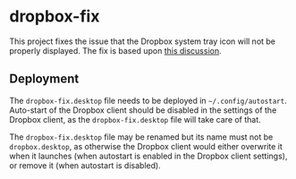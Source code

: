# dropbox-fix

This project fixes the issue that the Dropbox system tray icon will not be properly displayed. The fix is based upon [this discussion](https://askubuntu.com/questions/732816/xubuntu-dropbox-icon-fail).

## Deployment

The `dropbox-fix.desktop` file needs to be deployed in `~/.config/autostart`. Auto-start of the Dropbox client should be disabled in the settings of the Dropbox client, as the `dropbox-fix.desktop` file will take care of that.

The `dropbox-fix.desktop` file may be renamed but its name must not be `dropbox.desktop`, as otherwise the Dropbox client would either overwrite it when it launches (when autostart is enabled in the Dropbox client settings), or remove it (when autostart is disabled).